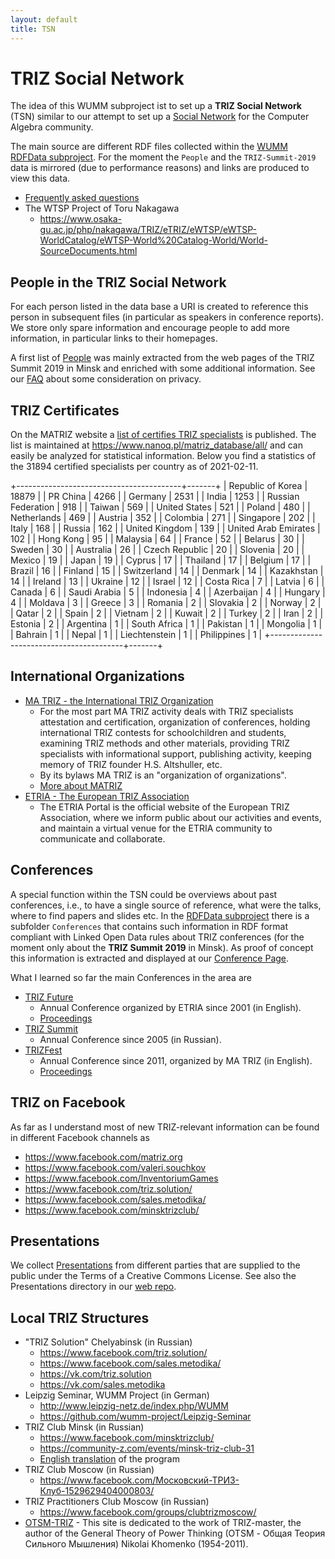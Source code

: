 ```yaml
---
layout: default
title: TSN
---
```


# TRIZ Social Network

The idea of this WUMM subproject ist to set up a **TRIZ Social Network** (TSN)
similar to our attempt to set up a [Social
Network](https://symbolicdata.github.io/CASN) for the Computer Algebra
community.

The main source are different RDF files collected within the [WUMM RDFData
subproject](https://github.com/wumm-project/RDFData).  For the moment the
`People` and the `TRIZ-Summit-2019` data is mirrored (due to performance
reasons) and links are produced to view this data. 

* [Frequently asked questions](TSN-QA "wikilink")
* The WTSP Project of Toru Nakagawa
  * <https://www.osaka-gu.ac.jp/php/nakagawa/TRIZ/eTRIZ/eWTSP/eWTSP-WorldCatalog/eWTSP-World%20Catalog-World/World-SourceDocuments.html>

## People in the TRIZ Social Network

For each person listed in the data base a URI is created to reference this
person in subsequent files (in particular as speakers in conference reports).
We store only spare information and encourage people to add more information,
in particular links to their homepages.

A first list of [People](http://wumm.uni-leipzig.de/people.php) was mainly
extracted from the web pages of the TRIZ Summit 2019 in Minsk and enriched
with some additional information. See our [FAQ](TSN-FAQ "wikilink") about some
consideration on privacy.

## TRIZ Certificates

On the MATRIZ website a [list of certifies TRIZ
specialists](https://matriz.org/matriz-offices/council-on-expertise-and-methodology-cem/certification/lists-of-certified-triz-specialists/)
is published.  The list is maintained at
<https://www.nanoq.pl/matriz_database/all/> and can easily be analyzed for
statistical information.  Below you find a statistics of the 31894 certified
specialists per country as of 2021-02-11.

   +-----------------------------------------+-------+
   | Republic of Korea                       | 18879 |
   | PR China                                |  4266 |
   | Germany                                 |  2531 |
   | India                                   |  1253 |
   | Russian Federation                      |   918 |
   | Taiwan                                  |   569 |
   | United States                           |   521 |
   | Poland                                  |   480 |
   | Netherlands                             |   469 |
   | Austria                                 |   352 |
   | Colombia                                |   271 |
   | Singapore                               |   202 |
   | Italy                                   |   168 |
   | Russia                                  |   162 |
   | United Kingdom                          |   139 |
   | United Arab Emirates                    |   102 |
   | Hong Kong                               |    95 |
   | Malaysia                                |    64 |
   | France                                  |    52 |
   | Belarus                                 |    30 |
   | Sweden                                  |    30 |
   | Australia                               |    26 |
   | Czech Republic                          |    20 |
   | Slovenia                                |    20 |
   | Mexico                                  |    19 |
   | Japan                                   |    19 |
   | Cyprus                                  |    17 |
   | Thailand                                |    17 |
   | Belgium                                 |    17 |
   | Brazil                                  |    16 |
   | Finland                                 |    15 |
   | Switzerland                             |    14 |
   | Denmark                                 |    14 |
   | Kazakhstan                              |    14 |
   | Ireland                                 |    13 |
   | Ukraine                                 |    12 |
   | Israel                                  |    12 |
   | Costa Rica                              |     7 |
   | Latvia                                  |     6 |
   | Canada                                  |     6 |
   | Saudi Arabia                            |     5 |
   | Indonesia                               |     4 |
   | Azerbaijan                              |     4 |
   | Hungary                                 |     4 |
   | Moldava                                 |     3 |
   | Greece                                  |     3 |
   | Romania                                 |     2 |
   | Slovakia                                |     2 |
   | Norway                                  |     2 |
   | Qatar                                   |     2 |
   | Spain                                   |     2 |
   | Vietnam                                 |     2 |
   | Kuwait                                  |     2 |
   | Turkey                                  |     2 |
   | Iran                                    |     2 |
   | Estonia                                 |     2 |
   | Argentina                               |     1 |
   | South Africa                            |     1 |
   | Pakistan                                |     1 |
   | Mongolia                                |     1 |
   | Bahrain                                 |     1 |
   | Nepal                                   |     1 |
   | Liechtenstein                           |     1 |
   | Philippines                             |     1 |
   +-----------------------------------------+-------+


## International Organizations

* [MA TRIZ - the International TRIZ Organization](https://matriz.org/)
  * For the most part MA TRIZ activity deals with TRIZ specialists attestation
    and certification, organization of conferences, holding international TRIZ
    contests for schoolchildren and students, examining TRIZ methods and other
    materials, providing TRIZ specialists with informational support,
    publishing activity, keeping memory of TRIZ founder H.S. Altshuller, etc.
  * By its bylaws MA TRIZ is an "organization of organizations".
  * [More about MATRIZ](https://matriz.org/about-matriz/)
* [ETRIA - The European TRIZ Association](http://etria.eu/portal/)
  * The ETRIA Portal is the official website of the European TRIZ Association,
    where we inform public about our activities and events, and maintain a
    virtual venue for the ETRIA community to communicate and collaborate.

## Conferences

A special function within the TSN could be overviews about past conferences,
i.e., to have a single source of reference, what were the talks, where to find
papers and slides etc. In the [RDFData
subproject](https://github.com/wumm-project/RDFData) there is a subfolder
`Conferences` that contains such information in RDF format compliant with
Linked Open Data rules about TRIZ conferences (for the moment only about the
**TRIZ Summit 2019** in Minsk).  As proof of concept this information is
extracted and displayed at our [Conference
Page](http://wumm.uni-leipzig.de/conferences.php).

What I learned so far the main Conferences in the area are

* [TRIZ Future](http://etria.eu/portal/index.php/past-etria-conferences-mainmenu-67)
  - Annual Conference organized by ETRIA since 2001 (in English).
  - [Proceedings](http://etria.eu/portal/index.php/conference-papers-and-proceedings)
* [TRIZ Summit](http://triz-summit.ru/confer/)
  - Annual Conference since 2005 (in Russian).
* [TRIZFest](https://matriz.org)
  - Annual Conference since 2011, organized by MA TRIZ (in English).
  - [Proceedings](https://matriz.org/trizfest-proceedings/)

## TRIZ on Facebook

As far as I understand most of new TRIZ-relevant information can be found in
different Facebook channels as 
* <https://www.facebook.com/matriz.org>
* <https://www.facebook.com/valeri.souchkov>
* <https://www.facebook.com/InventoriumGames>
* <https://www.facebook.com/triz.solution/>
* <https://www.facebook.com/sales.metodika/>
* <https://www.facebook.com/minsktrizclub/>

## Presentations

We collect [Presentations](http://wumm.uni-leipzig.de/presentations.php) from
different parties that are supplied to the public under the Terms of a
Creative Commons License.  See also the Presentations directory in our [web
repo](https://github.com/wumm-project/web).

## Local TRIZ Structures 

* "TRIZ Solution" Chelyabinsk (in Russian)
  * <https://www.facebook.com/triz.solution/>
  * <https://www.facebook.com/sales.metodika/>
  * <https://vk.com/triz.solution>
  * <https://vk.com/sales.metodika>
* Leipzig Seminar, WUMM Project (in German)
  * <http://www.leipzig-netz.de/index.php/WUMM>
  * <https://github.com/wumm-project/Leipzig-Seminar>
* TRIZ Club Minsk (in Russian)
  * <https://www.facebook.com/minsktrizclub/>
  * <https://community-z.com/events/minsk-triz-club-31>
  * [English translation](TRIZ-Club-Minsk) of the program
* TRIZ Club Moscow (in Russian)
  * <https://www.facebook.com/Московский-ТРИЗ-Клуб-1529629404000803/>
* TRIZ Practitioners Club Moscow (in Russian)
  * <https://www.facebook.com/groups/clubtrizmoscow/>
* [OTSM-TRIZ](https://otsm-triz.org/) - This site is dedicated to the work of
  TRIZ-master, the author of the General Theory of Power Thinking (OTSM -
  Общая Теория Сильного Мышления) Nikolai Khomenko (1954-2011).

